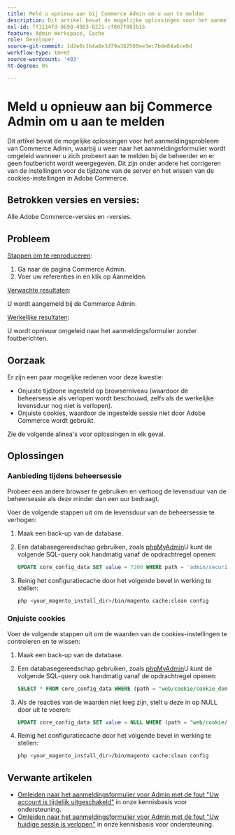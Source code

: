 ```yaml
---
title: Meld u opnieuw aan bij Commerce Admin om u aan te melden
description: Dit artikel bevat de mogelijke oplossingen voor het aanmeldingsprobleem van Commerce Admin, waarbij u weer naar het aanmeldingsformulier wordt omgeleid wanneer u zich probeert aan te melden bij de beheerder en er geen foutbericht wordt weergegeven. Dit zijn onder andere het corrigeren van de instellingen voor de tijdzone van de server en het wissen van de cookies-instellingen in Adobe Commerce.
exl-id: ff3114fd-8690-4983-8221-cf807f083b15
feature: Admin Workspace, Cache
role: Developer
source-git-commit: 1d2e0c1b4a8e3d79a362500ee3ec7bde84a6ce0d
workflow-type: tm+mt
source-wordcount: '403'
ht-degree: 0%

---
```


# Meld u opnieuw aan bij Commerce Admin om u aan te melden

Dit artikel bevat de mogelijke oplossingen voor het aanmeldingsprobleem van Commerce Admin, waarbij u weer naar het aanmeldingsformulier wordt omgeleid wanneer u zich probeert aan te melden bij de beheerder en er geen foutbericht wordt weergegeven. Dit zijn onder andere het corrigeren van de instellingen voor de tijdzone van de server en het wissen van de cookies-instellingen in Adobe Commerce.

## Betrokken versies en versies:

Alle Adobe Commerce-versies en -versies.

## Probleem

<u>Stappen om te reproduceren</u>:

1. Ga naar de pagina Commerce Admin.
1. Voer uw referenties in en klik op Aanmelden.

<u>Verwachte resultaten</u>:

U wordt aangemeld bij de Commerce Admin.

<u>Werkelijke resultaten</u>:

U wordt opnieuw omgeleid naar het aanmeldingsformulier zonder foutberichten.

## Oorzaak

Er zijn een paar mogelijke redenen voor deze kwestie:

* Onjuiste tijdzone ingesteld op browserniveau (waardoor de beheersessie als verlopen wordt beschouwd, zelfs als de werkelijke levensduur nog niet is verlopen).
* Onjuiste cookies, waardoor de ingestelde sessie niet door Adobe Commerce wordt gebruikt.

Zie de volgende alinea&#39;s voor oplossingen in elk geval.

## Oplossingen

### Aanbieding tijdens beheersessie

Probeer een andere browser te gebruiken en verhoog de levensduur van de beheersessie als deze minder dan een uur bedraagt.

Voer de volgende stappen uit om de levensduur van de beheersessie te verhogen:

1. Maak een back-up van de database.
1. Een databasegereedschap gebruiken, zoals [phpMyAdmin](https://devdocs.magento.com/guides/v2.2/install-gde/prereq/optional.html#install-optional-phpmyadmin)U kunt de volgende SQL-query ook handmatig vanaf de opdrachtregel openen:

   ```sql
   UPDATE core_config_data SET value = 7200 WHERE path = 'admin/security/session_lifetime';
   ```

1. Reinig het configuratiecache door het volgende bevel in werking te stellen:

   ```bash
   php <your_magento_install_dir>/bin/magento cache:clean config
   ```

### Onjuiste cookies

Voer de volgende stappen uit om de waarden van de cookies-instellingen te controleren en te wissen:

1. Maak een back-up van de database.
1. Een databasegereedschap gebruiken, zoals [phpMyAdmin](https://devdocs.magento.com/guides/v2.2/install-gde/prereq/optional.html#install-optional-phpmyadmin)U kunt de volgende SQL-query ook handmatig vanaf de opdrachtregel openen:

   ```sql
   SELECT * FROM core_config_data WHERE (path = "web/cookie/cookie_domain" OR path = "web/cookie/cookie_path");
   ```

1. Als de reacties van de waarden niet leeg zijn, stelt u deze in op NULL door uit te voeren:

   ```sql
   UPDATE core_config_data SET value = NULL WHERE (path = "web/cookie/cookie_domain" OR path = "web/cookie/cookie_path");
   ```

1. Reinig het configuratiecache door het volgende bevel in werking te stellen:

   ```bash
   php <your_magento_install_dir>/bin/magento cache:clean config
   ```

## Verwante artikelen

* [Omleiden naar het aanmeldingsformulier voor Admin met de fout &quot;Uw account is tijdelijk uitgeschakeld&quot;](/help/troubleshooting/miscellaneous/redirect-back-to-the-admin-login-form-with-your-account-is-temporarily-disabled-error.md) in onze kennisbasis voor ondersteuning.
* [Omleiden naar het aanmeldingsformulier voor Admin met de fout &quot;Uw huidige sessie is verlopen&quot;](/help/troubleshooting/miscellaneous/redirect-back-to-the-admin-login-form-with-your-current-session-has-been-expired-error.md) in onze kennisbasis voor ondersteuning.
